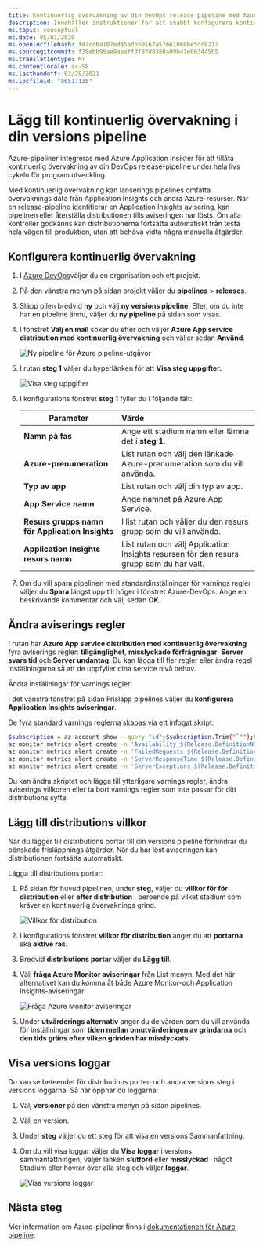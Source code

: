 ```yaml
---
title: Kontinuerlig övervakning av din DevOps release-pipeline med Azure-pipeline och Azure Application Insights | Microsoft Docs
description: Innehåller instruktioner för att snabbt konfigurera kontinuerlig övervakning med Application Insights
ms.topic: conceptual
ms.date: 05/01/2020
ms.openlocfilehash: fd7cd6a107ed45adb60167a57661b60be5dc8212
ms.sourcegitcommit: f28ebb95ae9aaaff3f87d8388a09b41e0b3445b5
ms.translationtype: MT
ms.contentlocale: sv-SE
ms.lasthandoff: 03/29/2021
ms.locfileid: "86517135"
---
```

# <a name="add-continuous-monitoring-to-your-release-pipeline"></a>Lägg till kontinuerlig övervakning i din versions pipeline

Azure-pipeliner integreras med Azure Application insikter för att tillåta kontinuerlig övervakning av din DevOps release-pipeline under hela livs cykeln för program utveckling. 

Med kontinuerlig övervakning kan lanserings pipelines omfatta övervaknings data från Application Insights och andra Azure-resurser. När en release-pipeline identifierar en Application Insights avisering, kan pipelinen eller återställa distributionen tills aviseringen har lösts. Om alla kontroller godkänns kan distributionerna fortsätta automatiskt från testa hela vägen till produktion, utan att behöva vidta några manuella åtgärder. 

## <a name="configure-continuous-monitoring"></a>Konfigurera kontinuerlig övervakning

1. I [Azure DevOps](https://dev.azure.com)väljer du en organisation och ett projekt.
   
1. På den vänstra menyn på sidan projekt väljer du **pipelines**  >  **releases**. 
   
1. Släpp pilen bredvid **ny** och välj **ny versions pipeline**. Eller, om du inte har en pipeline ännu, väljer du **ny pipeline** på sidan som visas.
   
1. I fönstret **Välj en mall** söker du efter och väljer **Azure App service distribution med kontinuerlig övervakning** och väljer sedan **Använd**. 

   ![Ny pipeline för Azure pipeline-utgåvor](media/continuous-monitoring/001.png)

1. I rutan **steg 1** väljer du hyperlänken för att **Visa steg uppgifter.**

   ![Visa steg uppgifter](media/continuous-monitoring/002.png)

1. I konfigurations fönstret **steg 1** fyller du i följande fält: 

    | Parameter        | Värde |
   | ------------- |:-----|
   | **Namn på fas**      | Ange ett stadium namn eller lämna det i **steg 1**. |
   | **Azure-prenumeration** | List rutan och välj den länkade Azure-prenumeration som du vill använda.|
   | **Typ av app** | List rutan och välj din typ av app. |
   | **App Service namn** | Ange namnet på Azure App Service. |
   | **Resurs grupps namn för Application Insights**    | I list rutan och väljer du den resurs grupp som du vill använda. |
   | **Application Insights resurs namn** | List rutan och välj Application Insights resursen för den resurs grupp som du har valt.

1. Om du vill spara pipelinen med standardinställningar för varnings regler väljer du **Spara** längst upp till höger i fönstret Azure-DevOps. Ange en beskrivande kommentar och välj sedan **OK**.

## <a name="modify-alert-rules"></a>Ändra aviserings regler

I rutan har **Azure App service distribution med kontinuerlig övervakning** fyra aviserings regler: **tillgänglighet**, **misslyckade förfrågningar**, **Server svars tid** och **Server undantag**. Du kan lägga till fler regler eller ändra regel inställningarna så att de uppfyller dina service nivå behov. 

Ändra inställningar för varnings regler:

I det vänstra fönstret på sidan Frisläpp pipelines väljer du **konfigurera Application Insights aviseringar**.

De fyra standard varnings reglerna skapas via ett infogat skript:

```bash
$subscription = az account show --query "id";$subscription.Trim("`"");$resource="/subscriptions/$subscription/resourcegroups/"+"$(Parameters.AppInsightsResourceGroupName)"+"/providers/microsoft.insights/components/" + "$(Parameters.ApplicationInsightsResourceName)";
az monitor metrics alert create -n 'Availability_$(Release.DefinitionName)' -g $(Parameters.AppInsightsResourceGroupName) --scopes $resource --condition 'avg availabilityResults/availabilityPercentage < 99' --description "created from Azure DevOps";
az monitor metrics alert create -n 'FailedRequests_$(Release.DefinitionName)' -g $(Parameters.AppInsightsResourceGroupName) --scopes $resource --condition 'count requests/failed > 5' --description "created from Azure DevOps";
az monitor metrics alert create -n 'ServerResponseTime_$(Release.DefinitionName)' -g $(Parameters.AppInsightsResourceGroupName) --scopes $resource --condition 'avg requests/duration > 5' --description "created from Azure DevOps";
az monitor metrics alert create -n 'ServerExceptions_$(Release.DefinitionName)' -g $(Parameters.AppInsightsResourceGroupName) --scopes $resource --condition 'count exceptions/server > 5' --description "created from Azure DevOps";
```

Du kan ändra skriptet och lägga till ytterligare varnings regler, ändra aviserings villkoren eller ta bort varnings regler som inte passar för ditt distributions syfte.

## <a name="add-deployment-conditions"></a>Lägg till distributions villkor

När du lägger till distributions portar till din versions pipeline förhindrar du oönskade frisläppnings åtgärder. När du har löst aviseringen kan distributionen fortsätta automatiskt.

Lägga till distributions portar:

1. På sidan för huvud pipelinen, under **steg**, väljer du **villkor för för distribution** eller **efter distribution** , beroende på vilket stadium som kräver en kontinuerlig övervaknings grind.
   
   ![Villkor för distribution](media/continuous-monitoring/004.png)
   
1. I konfigurations fönstret **villkor för distribution** anger du att **portarna** ska **aktive ras**.
   
1. Bredvid **distributions portar** väljer du **Lägg till**.
   
1. Välj **fråga Azure Monitor aviseringar** från List menyn. Med det här alternativet kan du komma åt både Azure Monitor-och Application Insights-aviseringar.
   
   ![Fråga Azure Monitor aviseringar](media/continuous-monitoring/005.png)
   
1. Under **utvärderings alternativ** anger du de värden som du vill använda för inställningar som **tiden mellan omutvärderingen av grindarna** och **den tids gräns efter vilken grinden har misslyckats**. 

## <a name="view-release-logs"></a>Visa versions loggar

Du kan se beteendet för distributions porten och andra versions steg i versions loggarna. Så här öppnar du loggarna:

1. Välj **versioner** på den vänstra menyn på sidan pipelines. 
   
1. Välj en version. 
   
1. Under **steg** väljer du ett steg för att visa en versions Sammanfattning. 
   
1. Om du vill visa loggar väljer du **Visa loggar** i versions sammanfattningen, väljer länken **slutförd** eller **misslyckad** i något Stadium eller hovrar över alla steg och väljer **loggar**. 
   
   ![Visa versions loggar](media/continuous-monitoring/006.png)

## <a name="next-steps"></a>Nästa steg

Mer information om Azure-pipeliner finns i [dokumentationen för Azure pipeline](/azure/devops/pipelines).
